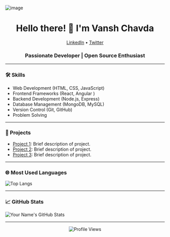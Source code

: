 
![image](https://github.com/itsvanshchavda/itsvanshchavda/assets/92269332/3babf2eb-0401-4b58-9447-53ac07b800a5)

<h1 align="center">Hello there! 👋 I'm Vansh Chavda </h1>

<p align="center">
  <a href="https://www.linkedin.com/in/yourusername">LinkedIn</a> •
  <a href="https://twitter.com/yourusername">Twitter</a>
</p>

<h3 align="center">Passionate Developer | Open Source Enthusiast</h3>

---

### 🛠️ Skills

- Web Development (HTML, CSS, JavaScript)
- Frontend Frameworks (React, Angular )
- Backend Development (Node.js, Express)
- Database Management (MongoDB, MySQL)
- Version Control (Git, GitHub)
- Problem Solving

---

### 🚀 Projects

- [Project 1](https://github.com/yourusername/project1): Brief description of project.
- [Project 2](https://github.com/yourusername/project2): Brief description of project.
- [Project 3](https://github.com/yourusername/project3): Brief description of project.

---

### 🌐 Most Used Languages

![Top Langs](https://github-readme-stats.vercel.app/api/top-langs/?username=yourusername&layout=compact)

---

### 📈 GitHub Stats

![Your Name's GitHub Stats](https://github-readme-stats.vercel.app/api?username=yourusername&show_icons=true&theme=radical)

---


<p align="center">
  <img src="https://visitor-badge.laobi.icu/badge?page_id=yourusername.yourusername" alt="Profile Views">
</p>
